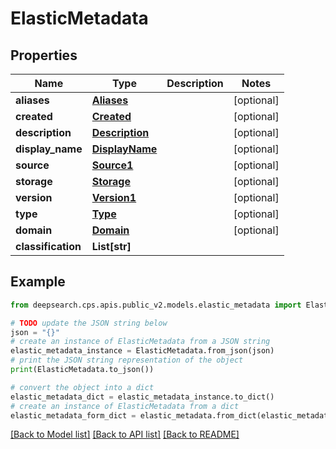 # ElasticMetadata


## Properties

Name | Type | Description | Notes
------------ | ------------- | ------------- | -------------
**aliases** | [**Aliases**](Aliases.md) |  | [optional] 
**created** | [**Created**](Created.md) |  | [optional] 
**description** | [**Description**](Description.md) |  | [optional] 
**display_name** | [**DisplayName**](DisplayName.md) |  | [optional] 
**source** | [**Source1**](Source1.md) |  | [optional] 
**storage** | [**Storage**](Storage.md) |  | [optional] 
**version** | [**Version1**](Version1.md) |  | [optional] 
**type** | [**Type**](Type.md) |  | [optional] 
**domain** | [**Domain**](Domain.md) |  | [optional] 
**classification** | **List[str]** |  | 

## Example

```python
from deepsearch.cps.apis.public_v2.models.elastic_metadata import ElasticMetadata

# TODO update the JSON string below
json = "{}"
# create an instance of ElasticMetadata from a JSON string
elastic_metadata_instance = ElasticMetadata.from_json(json)
# print the JSON string representation of the object
print(ElasticMetadata.to_json())

# convert the object into a dict
elastic_metadata_dict = elastic_metadata_instance.to_dict()
# create an instance of ElasticMetadata from a dict
elastic_metadata_form_dict = elastic_metadata.from_dict(elastic_metadata_dict)
```
[[Back to Model list]](../README.md#documentation-for-models) [[Back to API list]](../README.md#documentation-for-api-endpoints) [[Back to README]](../README.md)


